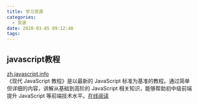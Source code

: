 ```yaml
---
title: 学习资源
categories:
  - 资源
date: 2020-03-05 09:12:40
tags: 
---
```


javascript教程
------------

[](https://hellogithub.com/periodical/volume/44/#zh.javascript.info)[zh.javascript.info](https://github.com/javascript-tutorial/zh.javascript.info)  
《现代 JavaScript 教程》是以最新的 JavaScript 标准为基准的教程。通过简单但详细的内容，讲解从基础到高阶的 JavaScript 相关知识，能够帮助初中级前端提升 JavaScript 等前端技术水平。[在线阅读](https://zh.javascript.info/)